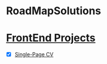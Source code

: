 # RoadMapSolutions

# [FrontEnd Projects](https://roadmap.sh/frontend)

- [x] [Single-Page CV](https://roadmap.sh/projects/single-page-cv)
